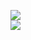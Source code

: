 [![](https://img.shields.io/badge/Made%20With-Github%20Spray-lightgrey.svg?style=for-the-badge&logo=github)](https://github.com/Annihil/github-spray#6926)  
[![](https://i.imgur.com/2DrTn0Z.gif)](https://github.com/Annihil/github-spray)